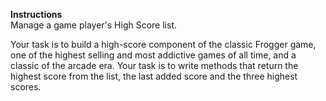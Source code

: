 **Instructions**  
Manage a game player's High Score list.

Your task is to build a high-score component of the classic Frogger game, one of the highest selling
and most addictive games of all time, and a classic of the arcade era. Your task is to write methods
that return the highest score from the list, the last added score and the three highest scores.
